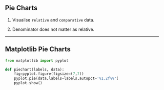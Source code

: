 ## Pie Charts

1. Visualise `relative` and `comparative` data.

2. Denominator does not matter as relative.

---

## Matplotlib Pie Charts

```python
from matplotlib import pyplot

def piechart(labels, data):
    fig=pyplot.figure(figsize=(7,7))
    pyplot.pie(data,labels=labels,autopct='%1.2f%%')
    pyplot.show()
```
